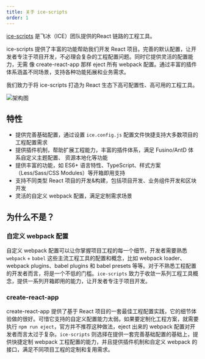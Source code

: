 ```yaml
---
title: 关于 ice-scripts
order: 1
---
```


[ice-scripts](https://github.com/alibaba/ice/tree/master/tools/ice-scripts) 是飞冰（ICE）团队提供的React 链路的工程工具。

ice-scripts 提供了丰富的功能帮助我们开发 React 项目。完善的默认配置，让开发者专注于项目开发，不必理会复杂的工程配置问题。同时它提供灵活的配置能力，无需
像 create-react-app 那样 eject 所有 webpack 配置。通过丰富的插件体系涵盖不同场景，支持各种功能拓展和业务需求。

我们致力于将 ice-scripts 打造为 React 生态下高可配置性、高可用的工程工具。

![架构图](https://img.alicdn.com/tfs/TB1qV1QagKG3KVjSZFLXXaMvXXa-758-592.png)

## 特性

- 提供完善基础配置，通过设置 `ice.config.js` 配置文件快捷支持大多数项目的工程配置需求
- 提供插件机制，帮助扩展工程能力，丰富的插件体系，满足 Fusino/AntD 体系自定义主题配置、 资源本地化等功能
- 提供丰富的功能，如 ES6+ 语言特性、TypeScript、样式方案（Less/Sass/CSS Modules）等开箱即用支持
- 支持不同类型 React 项目的开发&构建，包括项目开发、业务组件开发和区块开发
- 灵活的自定义 webpack 配置，满足定制需求场景

## 为什么不是？

### 自定义 webpack 配置

自定义 webpack 配置可以让你掌握项目工程的每一个细节，开发者需要熟悉 `webpack` + `babel` 这些主流工程工具的配置和概念，比如 webpack loader、webpack plugins、babel plugins 和 babel presets 等等。对于不熟悉工程配置的开发者而言，将是一个不低的门槛。`ice-scripts` 致力于收敛一系列工程工具概念，提供一系列开箱即用的能力，让开发者专注于项目开发。

### create-react-app

create-react-app 提供了基于 React 项目的一套最佳工程配置实践，它的细节体验做的很好。可惜它支持的自定义配置能力太弱。如果要定制化工程方案，就需要执行 `npm run eject`，官方并不推荐这种做法，eject 出来的 webpack 配置对开发者而言太过于复杂。`ice-scripts` 则选择在提供一套完善基础配置的基础上，提供快捷定制 webpack 工程配置的能力，并且提供插件机制和自定义 webpack 的接口，满足不同项目工程的定制和复用需求。

